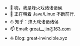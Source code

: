 - 👋 嗨，我是烽火戏诸诸诸侯.
- 👀 正在朝着 Java/Linux 不断前行.
- ⛵ 知乎：烽火戏诸诸诸侯
- 📫 Email: great__jin@163.com
- ⛵ Blog: great-invincible.xyz
